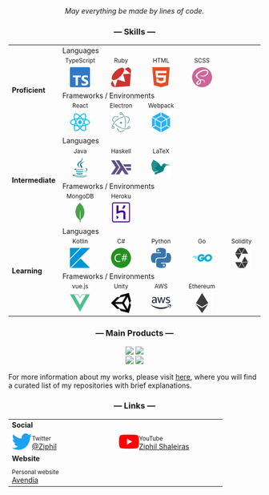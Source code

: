 <div align="center">
  <i>May everything be made by lines of code.</i>
</div>


<div align="center">
  <h3>— Skills —</h3>
</div>
<table align="center">
  <tr>
    <td rowspan="4"><b>Proficient</b></td>
    <td colspan="5">Languages</td>
  </tr>
  <tr>
    <td width="80" align="center"><sup>TypeScript</sup><br><img width="40" src="icon/typescript.svg"></td>
    <td width="80" align="center"><sup>Ruby</sup><br><img width="40" src="icon/ruby.svg"></td>
    <td width="80" align="center"><sup>HTML</sup><br><img width="40" src="icon/html.svg"></td>
    <td width="80" align="center"><sup>SCSS</sup><br><img width="40" src="icon/sass.svg"></td>
    <td colspan="1"></td>
  </tr>
  <tr>
    <td colspan="5">Frameworks / Environments</td>
  </tr>
  <tr>
    <td width="80" align="center"><sup>React</sup><br><img width="40" src="icon/react.svg"></td>
    <td width="80" align="center"><sup>Electron</sup><br><img width="40" src="icon/electron.svg"></td>
    <td width="80" align="center"><sup>Webpack</sup><br><img width="40" src="icon/webpack.svg"></td>
    <td colspan="2"></td>
  </tr>
  <tr>
    <td rowspan="4"><b>Intermediate</b></td>
    <td colspan="5">Languages</td>
  </tr>
  <tr>
    <td width="80" align="center"><sup>Java</sup><br><img width="40" src="icon/java.svg"></td>
    <td width="80" align="center"><sup>Haskell</sup><br><img width="40" src="icon/haskell.svg"></td>
    <td width="80" align="center"><sup>LaTeX</sup><br><img width="40" src="icon/latex.svg"></td>
    <td colspan="2"></td>
  </tr>
  <tr>
    <td colspan="5">Frameworks / Environments</td>
  </tr>
  <tr>
    <td width="80" align="center"><sup>MongoDB</sup><br><img width="40" src="icon/mongodb.svg"></td>
    <td width="80" align="center"><sup>Heroku</sup><br><img width="40" src="icon/heroku.svg"></td>
    <td colspan="3"></td>
  </tr>
  <tr>
    <td rowspan="4"><b>Learning</b></td>
    <td colspan="5">Languages</td>
  </tr>
  <tr>
    <td width="80" align="center"><sup>Kotlin</sup><br><img width="40" src="icon/kotlin.svg"></td>
    <td width="80" align="center"><sup>C#</sup><br><img width="40" src="icon/csharp.svg"></td>
    <td width="80" align="center"><sup>Python</sup><br><img width="40" src="icon/python.svg"></td>
    <td width="80" align="center"><sup>Go</sup><br><img width="40" src="icon/go.svg"></td>
    <td width="80" align="center"><sup>Solidity</sup><br><img width="40" src="icon/solidity.svg"></td>
  </tr>
  <tr>
    <td colspan="5">Frameworks / Environments</td>
  </tr>
  <tr>
    <td width="80" align="center"><sup>vue.js</sup><br><img width="40" src="icon/vue.svg"></td>
    <td width="80" align="center"><sup>Unity</sup><br><img width="40" src="icon/unity.svg"></td>
    <td width="80" align="center"><sup>AWS</sup><br><img width="40" src="icon/amazonaws.svg"></td>
    <td width="80" align="center"><sup>Ethereum</sup><br><img width="40" src="icon/ethereum.svg"></td>
    <td colspan="1"></td>
  </tr>
</table>

<div align="center">
  <h3>— Main Products —</h3>
</div>
<div align="center">
<a href="https://github.com/Ziphil/ZpdicOnlineNova"><img src="https://github-readme-stats.vercel.app/api/pin/?username=Ziphil&repo=ZpdicOnlineNova" width="350"></a>
<a href="https://github.com/Ziphil/ConlangPortal"><img src="https://github-readme-stats.vercel.app/api/pin/?username=Ziphil&repo=ConlangPortal" width="350"></a><br>
<a href="https://github.com/Ziphil/TypescriptZatlin"><img src="https://github-readme-stats.vercel.app/api/pin/?username=Ziphil&repo=TypescriptZatlin" width="350"></a>
<a href="https://github.com/Ziphil/ZenmlZotica"><img src="https://github-readme-stats.vercel.app/api/pin/?username=Ziphil&repo=ZenmlZotica" width="350"></a>
</div>

For more information about my works, please visit [here](https://github.com/Ziphil/Repositories), where you will find a curated list of my repositories with brief explanations.

<div align="center">
  <h3>— Links —</h3>
</div>
<table align="center">
  <tr><td colspan="2"><b>Social</b></td></tr>
  <tr>
    <td width="200">
      <img src="icon/twitter.svg" width="40" align="left">
      <sub>Twitter</sub><br><a href="https://twitter.com/Ziphil">@Ziphil</a>
    </td>
    <td width="200">
      <img src="icon/youtube.svg" width="40" align="left">
      <sub>YouTube</sub><br><a href="https://www.youtube.com/channel/UCF2sTP1NGBVFr79aJiKprsg">Ziphil Shaleiras</a>
    </td>
  </tr>
  <tr><td colspan="2"><b>Website</b></td></tr>
  <tr>
    <td width="200">
      <sub>Personal website</sub><br><a href="http://ziphil.com">Avendia</a>
    </td>
    <td width="200"></td>
  </tr>
</table>
